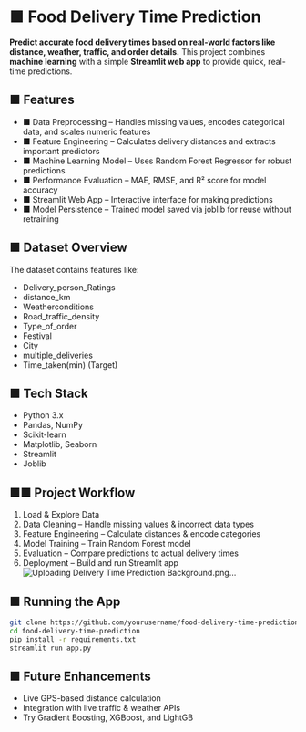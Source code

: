 # ■ Food Delivery Time Prediction
**Predict accurate food delivery times based on real-world factors like distance, weather, traffic, and
order details.**
This project combines **machine learning** with a simple **Streamlit web app** to provide quick,
real-time predictions.
## ■ Features
- ■ Data Preprocessing – Handles missing values, encodes categorical data, and scales numeric
features
- ■ Feature Engineering – Calculates delivery distances and extracts important predictors
- ■ Machine Learning Model – Uses Random Forest Regressor for robust predictions
- ■ Performance Evaluation – MAE, RMSE, and R² score for model accuracy
- ■ Streamlit Web App – Interactive interface for making predictions
- ■ Model Persistence – Trained model saved via joblib for reuse without retraining
## ■ Dataset Overview
The dataset contains features like:
- Delivery_person_Ratings
- distance_km
- Weatherconditions
- Road_traffic_density
- Type_of_order
- Festival
- City
- multiple_deliveries
- Time_taken(min) (Target)
  

## ■ Tech Stack
- Python 3.x
- Pandas, NumPy
- Scikit-learn
- Matplotlib, Seaborn
- Streamlit
- Joblib
## ■■ Project Workflow
1. Load & Explore Data
2. Data Cleaning – Handle missing values & incorrect data types
3. Feature Engineering – Calculate distances & encode categories
4. Model Training – Train Random Forest model
5. Evaluation – Compare predictions to actual delivery times
6. Deployment – Build and run Streamlit app
   ![Uploading Delivery Time Prediction Background.png…]()

## ■ Running the App
```bash
git clone https://github.com/yourusername/food-delivery-time-prediction.git
cd food-delivery-time-prediction
pip install -r requirements.txt
streamlit run app.py
```
## ■ Future Enhancements
- Live GPS-based distance calculation
- Integration with live traffic & weather APIs
- Try Gradient Boosting, XGBoost, and LightGB
